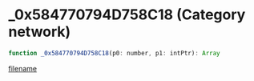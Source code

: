 # _0x584770794D758C18 (Category network)

```js
function _0x584770794D758C18(p0: number, p1: intPtr): Array
```

[filename](_0x584770794D758C18_m.md ':include')
